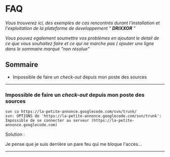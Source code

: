# FAQ #

_Vous trouverez ici, des exemples de cas rencontrés durant l'installation et l'exploitation de la plateforme de developpement " **DRIXXOR** "_

_Vous pouvez egalement soumettre vos problèmes en ajoutant le detail de ce que vous souhaitez faire et ce qui ne marche pas ( ajouter une ligne dans le sommaire marqué "non résolue"_

## Sommaire ##

  * Impossible de faire un _check-out_ depuis mon poste des sources


---

### Impossible de faire un _check-out_ depuis mon poste des sources ###

```
svn co https://la-petite-annonce.googlecode.com/svn/trunk/
svn: OPTIONS de 'https://la-petite-annonce.googlecode.com/svn/trunk': Impossible de se connecter au serveur (https://la-petite-annonce.googlecode.com)
```

Solution :

Je pense que je suis derrière un pare feu qui me bloque l'accès...


---
